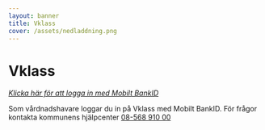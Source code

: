 ```yaml
---
layout: banner
title: Vklass
cover: /assets/nedladdning.png
---
```


# Vklass

[<i>Klicka här för att logga in med Mobilt BankID</i>](https://auth.vklass.se/)

Som vårdnadshavare loggar du in på Vklass med Mobilt BankID. För frågor kontakta kommunens hjälpcenter <a href="tel:08-56891000">08-568 910 00</a>
